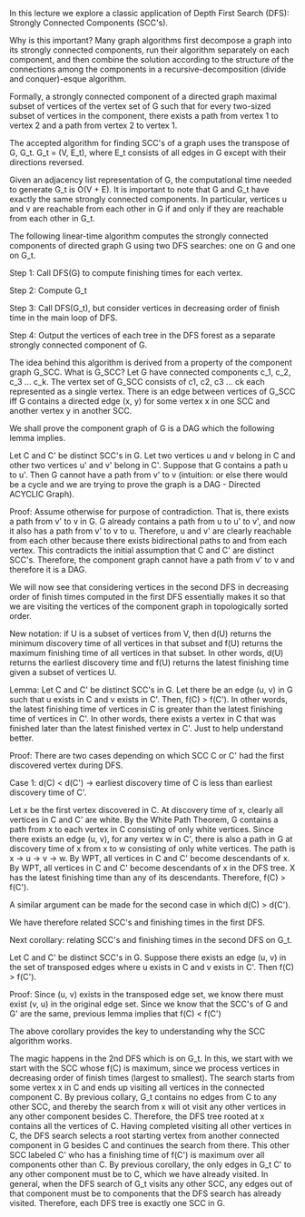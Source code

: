 In this lecture we explore a classic application of Depth First Search (DFS): Strongly Connected Components (SCC's). 

Why is this important? Many graph algorithms first decompose a graph into its strongly connected components, run their algorithm separately on each component, and then combine the 
solution according to the structure of the connections among the components in a recursive-decomposition (divide and conquer)-esque algorithm.

Formally, a strongly connected component of a directed graph maximal subset of vertices of the vertex set of G such that for every two-sized subset of vertices in the component, 
there exists a path from vertex 1 to vertex 2 and a path from vertex 2 to vertex 1. 

The accepted algorithm for finding SCC's of a graph uses the transpose of G, G_t. G_t = (V, E_t), where E_t consists of all edges in G except with their directions reversed. 

Given an adjacency list representation of G, the computational time needed to generate G_t is O(V + E). It is important to note that G and G_t have exactly the same strongly connected
components. In particular, vertices u and v are reachable from each other in G if and only if they are reachable from each other in G_t. 

The following linear-time algorithm computes the strongly connected components of directed graph G using two DFS searches: one on G and one on G_t. 

Step 1: Call DFS(G) to compute finishing times for each vertex. 

Step 2: Compute G_t

Step 3: Call DFS(G_t), but consider vertices in decreasing order of finish time in the main loop of DFS. 

Step 4: Output the vertices of each tree in the DFS forest as a separate strongly connected component of G. 

The idea behind this algorithm is derived from a property of the component graph G_SCC. What is G_SCC? Let G have connected components c_1, c_2, c_3 ...  c_k. The vertex set of 
G_SCC consists of c1, c2, c3 ... ck each represented as a single vertex. There is an edge between vertices of G_SCC iff G contains a directed edge (x, y) for some vertex x in
one SCC and another vertex y in another SCC. 

We shall prove the component graph of G is a DAG which the following lemma implies. 

Let C and C' be distinct SCC's in G. Let two vertices u and v belong in C and other two vertices u' and v' belong in C'. Suppose that G contains a path u to u'. Then G cannot have 
a path from v' to v (intuition: or else there would be a cycle and we are trying to prove the graph is a DAG - Directed ACYCLIC Graph). 

Proof: Assume otherwise for purpose of contradiction. That is, there exists a path from v' to v in G. G already contains a path from u to u' to v', and now it also has a path
from v' to v to u. Therefore, u and v' are clearly reachable from each other because there exists bidirectional paths to and from each vertex. This contradicts the initial assumption
that C and C' are distinct SCC's. Therefore, the component graph cannot have a path from v' to v and therefore it is a DAG. 

We will now see that considering vertices in the second DFS in decreasing order of finish times computed in the first DFS essentially makes it so that we are visiting the vertices
of the component graph in topologically sorted order. 

New notation: if U is a subset of vertices from V, then d(U) returns the minimum discovery time of all vertices in that subset and f(U) returns the maximum finishing time of all 
vertices in that subset. In other words, d(U) returns the earliest discovery time and f(U) returns the latest finishing time given a subset of vertices U. 

Lemma: Let C and C' be distinct SCC's in G. Let there be an edge (u, v) in G such that u exists in C and v exists in C'. Then, f(C) > f(C'). In other words, the latest finishing
time of vertices in C is greater than the latest finishing time of vertices in C'. In other words, there exists a vertex in C that was finished later than the latest finished vertex
in C'. Just to help understand better. 

Proof: There are two cases depending on which SCC C or C' had the first discovered vertex during DFS. 

Case 1: d(C) < d(C') -> earliest discovery time of C is less than earliest discovery time of C'. 

Let x be the first vertex discovered in C. At discovery time of x, clearly all vertices in C and C' are white. By the White Path Theorem, G contains a path from x to each vertex in C
consisting of only white vertices. Since there exists an edge (u, v), for any vertex w in C', there is also a path in G at discovery time of x from x to w consisting of only white 
vertices. The path is x -> u -> v -> w. By WPT, all vertices in C and C' become descendants of x. By WPT, all vertices in C and C' become descendants of x in the DFS tree. X has
the latest finishing time than any of its descendants. Therefore, f(C) > f(C'). 

A similar argument can be made for the second case in which d(C) > d(C'). 

We have therefore related SCC's and finishing times in the first DFS. 

Next corollary: relating SCC's and finishing times in the second DFS on G_t. 

Let C and C' be distinct SCC's in G. Suppose there exists an edge (u, v) in the set of transposed edges where u exists in C and v exists in C'. Then f(C) > f(C'). 

Proof: Since (u, v) exists in the transposed edge set, we know there must exist (v, u) in the original edge set. Since we know that the SCC's of G and G' are the same, previous
lemma implies that f(C) < f(C')

The above corollary provides the key to understanding why the SCC algorithm works. 

The magic happens in the 2nd DFS which is on G_t. In this, we start with we start with the SCC whose f(C) is maximum, since we process vertices in decreasing order of finish times 
(largest to smallest). The search starts from some vertex x in C and ends up visiting all vertices in the connected component C.  By previous collary, G_t contains no edges
from C to any other SCC, and thereby the search from x will ot visit any other vertices in any other component besides C. Therefore, the DFS tree rooted at x contains all the vertices
of C. Having completed visiting all other vertices in C, the DFS search selects a root starting vertex from another connected component in G besides C and continues the search from
there. This other SCC labeled C' who has a finishing time of f(C') is maximum over all components other than C. By previous corollary, the only edges in G_t C' to any other component
must be to C, which we have already visited. In general, when the DFS search of G_t visits any other SCC, any edges out of that component must be to components that the DFS search
has already visited. Therefore, each DFS tree is exactly one SCC in G. 


